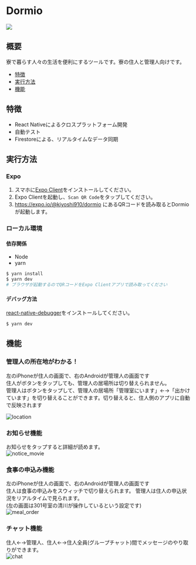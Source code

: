 # Dormio
![](https://github.com/KoichiKiyokawa/dormio/workflows/Test/badge.svg)

## 概要
寮で暮らす人々の生活を便利にするツールです。寮の住人と管理人向けです。
- [特徴](#特徴)
- [実行方法](#実行方法)
- [機能](#機能)

## 特徴
- React Nativeによるクロスプラットフォーム開発
- 自動テスト
- Firestoreによる、リアルタイムなデータ同期

## 実行方法
### Expo
1. スマホに[Expo Client](https://expo.io/tools#client)をインストールしてください。
1. Expo Clientを起動し、`Scan QR Code`をタップしてください。
1. https://expo.io/@kiyoshi910/dormio にあるQRコードを読み取るとDormioが起動します。

### ローカル環境
#### 依存関係
- Node
- yarn
```bash
$ yarn install
$ yarn dev
# ブラウザが起動するのでQRコードをExpo Clientアプリで読み取ってください
```
#### デバッグ方法
[react-native-debugger](https://github.com/jhen0409/react-native-debugger)をインストールしてください。
```bash
$ yarn dev
```

## 機能
### 管理人の所在地がわかる！
左のiPhoneが住人の画面で、右のAndroidが管理人の画面です  
住人がボタンをタップしても、管理人の居場所は切り替えられません。  
管理人はボタンをタップして、管理人の居場所「管理室にいます」←→「出かけています」を切り替えることができます。切り替えると、住人側のアプリに自動で反映されます  

![location](https://user-images.githubusercontent.com/40315079/73530134-3f201000-445b-11ea-91db-eff88d704cc4.gif)


### お知らせ機能
お知らせをタップすると詳細が読めます。  
![notice_movie](https://user-images.githubusercontent.com/40315079/73530564-151b1d80-445c-11ea-8bfd-a21be46bf501.gif)

### 食事の申込み機能
左のiPhoneが住人の画面で、右のAndroidが管理人の画面です  
住人は食事の申込みをスウィッチで切り替えられます。
管理人は住人の申込状況をリアルタイムで見られます。  
(左の画面は301号室の清川が操作しているという設定です)  
![meal_order](https://user-images.githubusercontent.com/40315079/73531153-329cb700-445d-11ea-9173-290506b1a42e.gif)

### チャット機能
住人←→管理人、住人←→住人全員(グループチャット)間でメッセージのやり取りができます。  
![chat](https://user-images.githubusercontent.com/40315079/73533097-6974cc00-4461-11ea-9555-4ce48d52d15f.gif)
